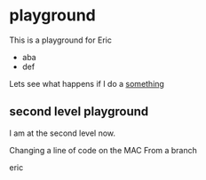 # playground

This is a playground for Eric
* aba
* def

Lets see what happens if I do a [something](https://developer.akamai.com)

## second level playground
I am at the second level now.

Changing a line of code on the MAC
From a branch

eric
